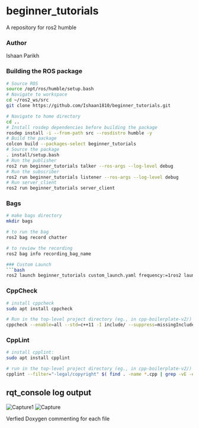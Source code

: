 # beginner_tutorials
A repository for ros2 humble 

### Author
Ishaan Parikh 

### Building the ROS package
```bash
# Source ROS
source /opt/ros/humble/setup.bash
# Navigate to workspace
cd ~/ros2_ws/src
git clone https://github.com/Ishaan1810/beginner_tutorials.git

# Navigate to home directory
cd ..
# Install rosdep dependencies before building the package
rosdep install -i --from-path src --rosdistro humble -y
# Build the package 
colcon build --packages-select beginner_tutorials
# Source the package
. install/setup.bash
# Run the publisher
ros2 run beginner_tutorials talker --ros-args --log-level debug
# Run the subscriber
ros2 run beginner_tutorials listener --ros-args --log-level debug
# Run server_client
ros2 run beginner_tutorials server_client
```
### Bags 
```bash
# make bags directory
mkdir bags

# to run the bag
ros2 bag record chatter

# to review the recording
ros2 bag info recording_bag_name

### Custom Launch
```bash
ros2 launch beginner_tutorials custom_launch.yaml frequency:=1ros2 launch beginner_tutorials custom_launch.yaml frequency:=1
```

### CppCheck
```bash
# install cppcheck
sudo apt install cppcheck

# Run in the top-level project directory (eg., in cpp-boilerplate-v2/)
cppcheck --enable=all --std=c++11 -I include/ --suppress=missingInclude $( find . -name *.cpp | grep -vE -e "^./build/" )
```

### CppLint
```bash
# install cpplint:
sudo apt install cpplint

# run in the top-level project directory (eg., in cpp-boilerplate-v2/)
cpplint --filter="-legal/copyright" $( find . -name *.cpp | grep -vE -e "^./build/" )
```

## rqt_console log output
![Capture1](https://github.com/Ishaan1810/beginner_tutorials/assets/20563798/9c286cf4-02d9-4509-b62b-b63ceac02049)
![Capture](https://github.com/Ishaan1810/beginner_tutorials/assets/20563798/70836b51-536e-445a-8649-a1c4c7af508a)

Verfied Doxygen commenting for each file


